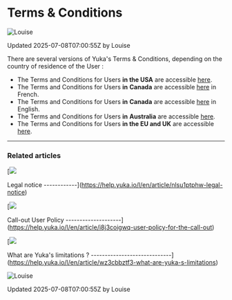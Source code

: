 Terms & Conditions
==================

![Louise](https://files.helpdocs.io/n0njida9x8/other/1697448726388/clean-shot-2023-09-26-at-13-07-20-2-x.png)

Updated 2025-07-08T07:00:55Z by Louise

There are several versions of Yuka's Terms & Conditions, depending on the country of residence of the User :

* The Terms and Conditions for Users **in the USA** are accessible [here](https://help.yuka.io/l/en/article/c1zr4m81g1).
* The Terms and Conditions for Users **in** **Canada** are accessible [here](https://help.yuka.io/l/fr/article/gte8bvcqx8) in French.
* The Terms and Conditions for Users **in** **Canada** are accessible [here](https://help.yuka.io/l/en/article/29ei59sgfa) in English.
* The Terms and Conditions for Users **in** **Australia** are accessible [here](https://help.yuka.io/l/en/article/f44t7d4gwr).
* The Terms and Conditions for Users **in the EU and UK** are accessible [here](https://help.yuka.io/l/en/article/nui6tegnjw).

* * *

### Related articles

[![](https://files.helpdocs.io/n0njida9x8/articles/tu0my38nn5/1617283820093/bullet.svg)

Legal notice
------------](https://help.yuka.io/l/en/article/nlsu1ptphw-legal-notice)

[![](https://files.helpdocs.io/n0njida9x8/articles/tu0my38nn5/1617283820093/bullet.svg)

Call-out User Policy
--------------------](https://help.yuka.io/l/en/article/i8j3coigwq-user-policy-for-the-call-out)

[![](https://files.helpdocs.io/n0njida9x8/articles/tu0my38nn5/1617283820093/bullet.svg)

What are Yuka's limitations ?
-----------------------------](https://help.yuka.io/l/en/article/wz3cbbztf3-what-are-yuka-s-limitations)

![Louise](https://files.helpdocs.io/n0njida9x8/other/1697448726388/clean-shot-2023-09-26-at-13-07-20-2-x.png)

Updated 2025-07-08T07:00:55Z by Louise
